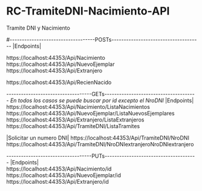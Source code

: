 # RC-TramiteDNI-Nacimiento-API
Tramite DNI y Nacimiento

#-----------------------------------POSTs-------------------------------------
|Endpoints|

https://localhost:44353/Api/Nacimiento					
https://localhost:44353/Api/NuevoEjemplar				
https://localhost:44353/Api/Extranjero	

https://localhost:44353/Api/RecienNacido

-----------------------------------GETs--------------------------------------
	*En todos los casos se puede buscar por id excepto el NroDNI*
|Endpoints|				
https://localhost:44353/Api/Nacimiento/ListaNacimientos 		
https://localhost:44353/Api/NuevoEjemplar/ListaNuevosEjemplares		
https://localhost:44353/Api/Extranjero/ListaExtranjeros			
https://localhost:44353/Api/TramiteDNI/ListaTramites 		

|Solicitar un numero DNI|
https://localhost:44353/Api/TramiteDNI/NroDNI 	
https://localhost:44353/Api/TramiteDNI/NroDNIextranjeroNroDNIextranjero  

-----------------------------------PUTs--------------------------------------
|Endpoints|					
https://localhost:44353/Api/Nacimiento/id			
https://localhost:44353/Api/NuevoEjemplar/id		
https://localhost:44353/Api/Extranjero/id				
